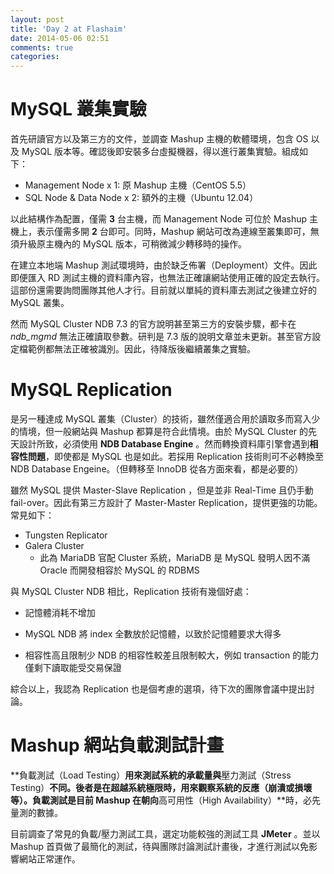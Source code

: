```yaml
---
layout: post
title: 'Day 2 at Flashaim'
date: 2014-05-06 02:51
comments: true
categories: 
---
```

# MySQL 叢集實驗
首先研讀官方以及第三方的文件，並調查 Mashup 主機的軟體環境，包含 OS 以及 MySQL 版本等。確認後即安裝多台虛擬機器，得以進行叢集實驗。組成如下：
 + Management Node x 1: 原 Mashup 主機（CentOS 5.5） 
 + SQL Node & Data Node x 2: 額外的主機（Ubuntu 12.04）
 
以此結構作為配置，僅需 **3** 台主機，而 Management Node 可位於 Mashup 主機上，表示僅需多開 **2** 台即可。同時，Mashup 網站可改為連線至叢集即可，無須升級原主機內的 MySQL 版本，可稍微減少轉移時的操作。

在建立本地端 Mashup 測試環境時，由於缺乏佈署（Deployment）文件。因此即便匯入 RD 測試主機的資料庫內容，也無法正確讓網站使用正確的設定去執行。這部份還需要詢問團隊其他人才行。目前就以單純的資料庫去測試之後建立好的 MySQL 叢集。

然而 MySQL Cluster NDB 7.3 的官方說明甚至第三方的安裝步驟，都卡在 *ndb_mgmd* 無法正確讀取參數。研判是 7.3 版的說明文章並未更新。甚至官方設定檔範例都無法正確被識別。因此，待降版後繼續叢集之實驗。

# MySQL Replication 
是另一種達成 MySQL 叢集（Cluster）的技術，雖然僅適合用於讀取多而寫入少的情境，但一般網站與 Mashup 都算是符合此情境。由於 MySQL Cluster 的先天設計所致，必須使用 **NDB Database Engine** 。然而轉換資料庫引擎會遇到**相容性問題**，即使都是 MySQL 也是如此。若採用 Replication 技術則可不必轉換至 NDB Database Engeine。（但轉移至 InnoDB 從各方面來看，都是必要的）

雖然 MySQL 提供 Master-Slave Replication ，但是並非 Real-Time 且仍手動 fail-over。因此有第三方設計了 Master-Master Replication，提供更強的功能。常見如下：
 + Tungsten Replicator
 + Galera Cluster
   - 此為 MariaDB 官配 Cluster 系統，MariaDB 是 MySQL 發明人因不滿 Oracle 而開發相容於 MySQL 的 RDBMS

與 MySQL Cluster NDB 相比，Replication 技術有幾個好處：
 + 記憶體消耗不增加
  - MySQL NDB 將 index 全數放於記憶體，以致於記憶體要求大得多
 + 相容性高且限制少
    NDB 的相容性較差且限制較大，例如 transaction 的能力僅剩下讀取能受交易保證

綜合以上，我認為 Replication 也是個考慮的選項，待下次的團隊會議中提出討論。

# Mashup 網站負載測試計畫
**負載測試（Load Testing）**用來測試系統的承載量與**壓力測試（Stress Testing）**不同。後者是在超越系統極限時，用來觀察系統的反應（崩潰或損壞等）。負載測試是目前 Mashup 在朝向**高可用性（High Availability）**時，必先量測的數據。

目前調查了常見的負載/壓力測試工具，選定功能較強的測試工具 **JMeter** 。並以 Mashup 首頁做了最簡化的測試，待與團隊討論測試計畫後，才進行測試以免影響網站正常運作。

